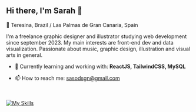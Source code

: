 ## Hi there, I'm Sarah 👋

📍 Teresina, Brazil  /  Las Palmas de Gran Canaria, Spain

I'm a freelance graphic designer and illustrator studying web development since september 2023. My main interests are front-end dev and data visualization.
Passionate about music, graphic design, illustration and visual arts in general.

- 🌱 Currently learning and working with: **ReactJS, TailwindCSS, MySQL**

- 📫 How to reach me: sasodsgn@gmail.com

<br>

[![My Skills](https://skillicons.dev/icons?i=react,js,html,css,tailwind,docker,figma,git)](https://skillicons.dev)


<!--
**scsoares/scsoares** is a ✨ _special_ ✨ repository because its `README.md` (this file) appears on your GitHub profile.

Here are some ideas to get you started:

- 🔭 I’m currently working on ...
- 🌱 I’m currently learning ...
- 👯 I’m looking to collaborate on ...
- 🤔 I’m looking for help with ...
- 💬 Ask me about ...
- 📫 How to reach me: ...
- 😄 Pronouns: ...
- ⚡ Fun fact: ...
-->


